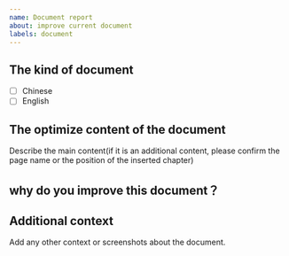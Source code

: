 ```yaml
---
name: Document report
about: improve current document
labels: document
---
```


## The kind of document

- [ ] Chinese
- [ ] English

## The optimize content of the document

Describe the main content(if it is an additional content, please confirm the page name or the position of the inserted chapter)

## why do you improve this document？


## Additional context 

Add any other context or screenshots about the document.
